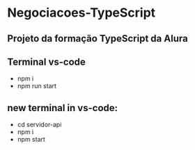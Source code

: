 # Negociacoes-TypeScript
## Projeto da formação TypeScript da Alura

## Terminal vs-code
* npm i 
* npm run start

## new terminal in vs-code:
* cd servidor-api
* npm i
* npm start
